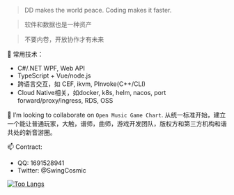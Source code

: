 <!--
**SwingCosmic/SwingCosmic** is a ✨ _special_ ✨ repository because its `README.md` (this file) appears on your GitHub profile.

Here are some ideas to get you started:

- 🔭 I’m currently working on ...
- 🌱 I’m currently learning ...
- 👯 I’m looking to collaborate on ...
- 🤔 I’m looking for help with ...
- 💬 Ask me about ...
- 📫 How to reach me: ...
- 😄 Pronouns: ...
- ⚡ Fun fact: ...
-->

> DD makes the world peace. Coding makes it faster.

> 软件和数据也是一种资产

> 不要内卷，开放协作才有未来

🔭 常用技术：
 - C#/.NET WPF, Web API
 - TypeScript + Vue/node.js
 - 跨语言交互，如 CEF, ikvm, PInvoke(C++/CLI)
 - Cloud Native相关，如docker, k8s, helm, nacos, port forward/proxy/ingress, RDS, OSS

👯 I’m looking to collaborate on `Open Music Game Chart`. 从统一标准开始，建立一个能让普通玩家，大触，谱师，曲师，游戏开发团队，版权方和第三方机构和谐共处的新音游圈。

📫 Contract: 
 - QQ: 1691528941
 - Twitter: @SwingCosmic

[![Top Langs](https://github-readme-stats.vercel.app/api/top-langs/?username=SwingCosmic)](https://github.com/anuraghazra/github-readme-stats)

